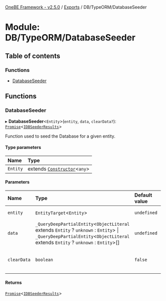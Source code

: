 [OneBE Framework - v2.5.0](../README.md) / [Exports](../modules.md) / DB/TypeORM/DatabaseSeeder

# Module: DB/TypeORM/DatabaseSeeder

## Table of contents

### Functions

- [DatabaseSeeder](DB_TypeORM_DatabaseSeeder.md#databaseseeder)

## Functions

### DatabaseSeeder

▸ **DatabaseSeeder**<`Entity`\>(`entity`, `data`, `clearData?`): [`Promise`]( https://developer.mozilla.org/en-US/docs/Web/JavaScript/Reference/Global_Objects/Promise )<[`IDBSeederResults`](../interfaces/DB_TypeORM_Interfaces.IDBSeederResults.md)\>

Function used to seed the Database for a given entity.

#### Type parameters

| Name | Type |
| :------ | :------ |
| `Entity` | extends [`Constructor`](Documentation_MetadataTypes.md#constructor)<`any`\> |

#### Parameters

| Name | Type | Default value | Description |
| :------ | :------ | :------ | :------ |
| `entity` | `EntityTarget`<`Entity`\> | `undefined` | The entity to be seeded. |
| `data` | `_QueryDeepPartialEntity`<`ObjectLiteral` extends `Entity` ? `unknown` : `Entity`\> \| `_QueryDeepPartialEntity`<`ObjectLiteral` extends `Entity` ? `unknown` : `Entity`\>[] | `undefined` | The data to be seeded. |
| `clearData` | `boolean` | `false` | Flag used to enable/disable database clearing. |

#### Returns

[`Promise`]( https://developer.mozilla.org/en-US/docs/Web/JavaScript/Reference/Global_Objects/Promise )<[`IDBSeederResults`](../interfaces/DB_TypeORM_Interfaces.IDBSeederResults.md)\>

